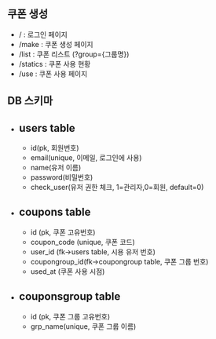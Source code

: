 ## 쿠폰 생성

- /        : 로그인 페이지 
- /make    : 쿠폰 생성 페이지
- /list    : 쿠폰 리스트 (?group={그룹명})
- /statics : 쿠폰 사용 현황
- /use     : 쿠폰 사용 페이지

## DB 스키마
- users table
  --
  - id(pk, 회원번호)
  - email(unique, 이메일, 로그인에 사용)
  - name(유저 이름)
  - password(비밀번호)
  - check_user(유저 권한 체크, 1=관리자,0=회원, default=0)
  
- coupons table
    --
    - id            (pk, 쿠폰 고유번호)
    - coupon_code   (unique, 쿠폰 코드)
    - user_id       (fk->users table, 시용 유저 번호)
    - coupongroup_id(fk->coupongroup table, 쿠폰 그룹 번호)
    - used_at       (쿠폰 사용 시점)
    
- couponsgroup table
    --
    - id (pk, 쿠폰 그룹 고유번호)
    - grp_name(unique, 쿠폰 그룹 이름)
